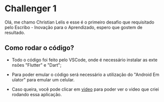 # Challenger 1

Olá, me chamo Christian Lelis e esse é o primeiro desafio que requisitado pelo Escribo - Inovação para o Aprendizado, espero que gostem de resultado.

## Como rodar o código?

- Todo o código foi feito pelo VSCode, onde é necessário instalar as extensões "Flutter" e "Dart";

- Para poder emular o código será necessário a utilização do "Android Emulator" para emular um celular.

- Caso queira, você pode clicar em [video](https://drive.google.com/file/d/1xkD302594l3eGvn_qh6lgttOyHP6VUDs/view?usp=sharing) para poder ver o video que criei rodando essa aplicação.